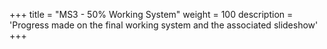 +++
title = "MS3 - 50% Working System"
weight = 100
description = 'Progress made on the final working system and the associated slideshow'
+++